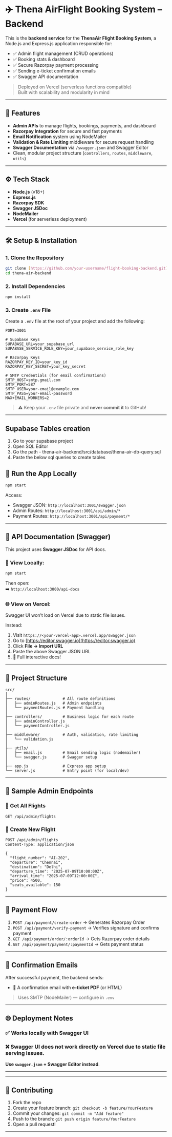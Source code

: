 
# ✈️ Thena AirFlight Booking System – Backend

This is the **backend service** for the **ThenaAir Flight Booking System**, a Node.js and Express.js application responsible for:

- ✅ Admin flight management (CRUD operations)
- ✅ Booking stats & dashboard
- ✅ Secure Razorpay payment processing
- ✅ Sending e-ticket confirmation emails
- ✅ Swagger API documentation

> Deployed on Vercel (serverless functions compatible)  
> Built with scalability and modularity in mind

---

## 🚀 Features

- **Admin APIs** to manage flights, bookings, payments, and dashboard
- **Razorpay Integration** for secure and fast payments
- **Email Notification** system using NodeMailer
- **Validation & Rate Limiting** middleware for secure request handling
- **Swagger Documentation** via `/swagger.json` and Swagger Editor
- Clean, modular project structure (`controllers`, `routes`, `middleware`, `utils`)

---

## ⚙️ Tech Stack

- **Node.js** (v18+)
- **Express.js**
- **Razorpay SDK**
- **Swagger JSDoc**
- **NodeMailer**
- **Vercel** (for serverless deployment)

---

## 🛠️ Setup & Installation

### 1. Clone the Repository

```bash
git clone [https://github.com/your-username/flight-booking-backend.git](https://github.com/ajaymsd/thena-air-backend.git)
cd thena-air-backend
```

### 2. Install Dependencies

```bash
npm install
```

### 3. Create `.env` File

Create a `.env` file at the root of your project and add the following:

```env
PORT=3001

# Supabase Keys
SUPABASE_URL=your_supabase_url
SUPABASE_SERVICE_ROLE_KEY=your_supabase_service_role_key

# Razorpay Keys
RAZORPAY_KEY_ID=your_key_id
RAZORPAY_KEY_SECRET=your_key_secret

# SMTP Credentials (for email confirmations)
SMTP_HOST=smtp.gmail.com
SMTP_PORT=587
SMTP_USER=your-email@example.com
SMTP_PASS=your-email-password
MAX+EMAIL_WORKERS=2
```
> ⚠️ Keep your `.env` file private and **never commit it** to GitHub!

---

## Supabase Tables creation
1. Go to your supabase project
2. Open SQL Editor
3. Go the path - thena-air-backend/src/database/thena-air-db-query.sql
4. Paste the below sql queries to create tables

## 🧪 Run the App Locally

```bash
npm start
```

Access:
- Swagger JSON: `http://localhost:3001/swagger.json`
- Admin Routes: `http://localhost:3001/api/admin/*`
- Payment Routes: `http://localhost:3001/api/payment/*`

---

## 🧰 API Documentation (Swagger)

This project uses **Swagger JSDoc** for API docs.

### 🔎 View Locally:

```bash
npm start
```

Then open:  
➡️ `http://localhost:3000/api-docs`

### 🌐 View on Vercel:
Swagger UI won’t load on Vercel due to static file issues.

Instead:

1. Visit `https://<your-vercel-app>.vercel.app/swagger.json`
2. Go to [https://editor.swagger.io](https://editor.swagger.io)
3. Click **File → Import URL**
4. Paste the above Swagger JSON URL
5. 🎉 Full interactive docs!

---

## 📁 Project Structure

```
src/
│
├── routes/              # All route definitions
│   ├── adminRoutes.js   # Admin endpoints
│   └── paymentRoutes.js # Payment handling
│
├── controllers/         # Business logic for each route
│   ├── adminController.js
│   └── paymentController.js
│
├── middleware/          # Auth, validation, rate limiting
│   └── validation.js
│
├── utils/
│   ├── email.js         # Email sending logic (nodemailer)
│   └── swagger.js       # Swagger setup
│
├── app.js               # Express app setup
└── server.js            # Entry point (for local/dev)
```

---

## 🧪 Sample Admin Endpoints

### 🔹 Get All Flights

```
GET /api/admin/flights
```

### 🔹 Create New Flight

```
POST /api/admin/flights
Content-Type: application/json

{
  "flight_number": "AI-202",
  "departure": "Chennai",
  "destination": "Delhi",
  "departure_time": "2025-07-09T10:00:00Z",
  "arrival_time": "2025-07-09T12:00:00Z",
  "price": 4500,
  "seats_available": 150
}
```

---

## 📮 Payment Flow

1. `POST /api/payment/create-order` → Generates Razorpay Order
2. `POST /api/payment/verify-payment` → Verifies signature and confirms payment
3. `GET /api/payment/order/:orderId` → Gets Razorpay order details
4. `GET /api/payment/payment/:paymentId` → Gets payment status

---

## 📧 Confirmation Emails

After successful payment, the backend sends:
- 📧 A confirmation email with **e-ticket PDF** (or HTML)

> Uses SMTP (NodeMailer) — configure in `.env`

---

## 🌐 Deployment Notes

### ✅ Works locally with Swagger UI

### ❌ Swagger UI does **not** work directly on Vercel due to static file serving issues.

**Use `swagger.json` + Swagger Editor instead**.

---
---

## 🤝 Contributing

1. Fork the repo
2. Create your feature branch: `git checkout -b feature/YourFeature`
3. Commit your changes: `git commit -m "Add feature"`
4. Push to the branch: `git push origin feature/YourFeature`
5. Open a pull request!

---
